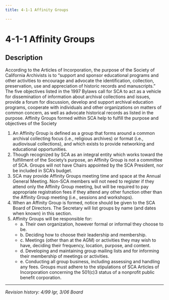 ```yaml
---
title: 4-1-1 Affinity Groups

---
```


# 4-1-1 Affinity Groups

## Description

According to the Articles of Incorporation, the purpose of the Society of California Archivists is to “support and sponsor educational programs and other activities to encourage and advocate the identification, collection, preservation, use and appreciation of historic records and manuscripts.” The five objectives listed in the 1997 Bylaws call for SCA to act as a vehicle for dissemination of information about archival collections and issues, provide a forum for discussion, develop and support archival education programs, cooperate with individuals and other organizations on matters of common concern, as well as advocate historical records as listed in the purpose. Affinity Groups formed within SCA help to fulfill the purpose and objectives of the Society

1. An Affinity Group is defined as a group that forms around a common archival collecting focus (i.e., religious archives) or format (i.e., audiovisual collections), and which exists to provide networking and educational opportunities.
2. Though recognized by SCA as an integral entity which works toward the fulfillment of the Society’s purpose, an Affinity Group is not a committee of SCA. Groups will not have Chairs appointed by the SCA President, nor be included in SCA’s budget.
3. SCA may provide Affinity Groups meeting time and space at the Annual General Meeting. Non-SCA members will not need to register if they attend only the Affinity Group meeting, but will be required to pay appropriate registration fees if they attend any other function other than the Affinity Group meeting (i.e., sessions and workshops).
4. When an Affinity Group is formed, notice should be given to the SCA Board of Directors. The Secretary will list groups by name (and dates when known) in this section.
5. Affinity Groups will be responsible for:
   - a. Their own organization, however formal or informal they choose to be.
   - b. Deciding how to choose their leadership and membership.
   - c. Meetings (other than at the AGM) or activities they may wish to have, deciding their frequency, location, purpose, and content.
   - d. Developing and maintaining group mailing lists and for informing their membership of meetings or activities.
   - e. Conducting all group business, including assessing and handling any fees. Groups must adhere to the stipulations of SCA Articles of Incorporation concerning the 501(c)3 status of a nonprofit public benefit corporation.

***

_Revision history: 4/99 lgr, 3/06 Board_
